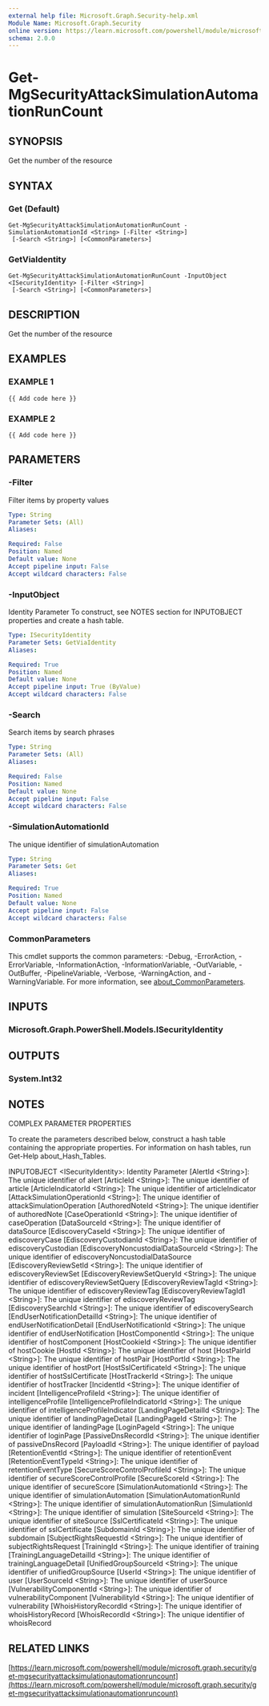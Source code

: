 ```yaml
---
external help file: Microsoft.Graph.Security-help.xml
Module Name: Microsoft.Graph.Security
online version: https://learn.microsoft.com/powershell/module/microsoft.graph.security/get-mgsecurityattacksimulationautomationruncount
schema: 2.0.0
---
```


# Get-MgSecurityAttackSimulationAutomationRunCount

## SYNOPSIS
Get the number of the resource

## SYNTAX

### Get (Default)
```
Get-MgSecurityAttackSimulationAutomationRunCount -SimulationAutomationId <String> [-Filter <String>]
 [-Search <String>] [<CommonParameters>]
```

### GetViaIdentity
```
Get-MgSecurityAttackSimulationAutomationRunCount -InputObject <ISecurityIdentity> [-Filter <String>]
 [-Search <String>] [<CommonParameters>]
```

## DESCRIPTION
Get the number of the resource

## EXAMPLES

### EXAMPLE 1
```
{{ Add code here }}
```

### EXAMPLE 2
```
{{ Add code here }}
```

## PARAMETERS

### -Filter
Filter items by property values

```yaml
Type: String
Parameter Sets: (All)
Aliases:

Required: False
Position: Named
Default value: None
Accept pipeline input: False
Accept wildcard characters: False
```

### -InputObject
Identity Parameter
To construct, see NOTES section for INPUTOBJECT properties and create a hash table.

```yaml
Type: ISecurityIdentity
Parameter Sets: GetViaIdentity
Aliases:

Required: True
Position: Named
Default value: None
Accept pipeline input: True (ByValue)
Accept wildcard characters: False
```

### -Search
Search items by search phrases

```yaml
Type: String
Parameter Sets: (All)
Aliases:

Required: False
Position: Named
Default value: None
Accept pipeline input: False
Accept wildcard characters: False
```

### -SimulationAutomationId
The unique identifier of simulationAutomation

```yaml
Type: String
Parameter Sets: Get
Aliases:

Required: True
Position: Named
Default value: None
Accept pipeline input: False
Accept wildcard characters: False
```

### CommonParameters
This cmdlet supports the common parameters: -Debug, -ErrorAction, -ErrorVariable, -InformationAction, -InformationVariable, -OutVariable, -OutBuffer, -PipelineVariable, -Verbose, -WarningAction, and -WarningVariable. For more information, see [about_CommonParameters](http://go.microsoft.com/fwlink/?LinkID=113216).

## INPUTS

### Microsoft.Graph.PowerShell.Models.ISecurityIdentity
## OUTPUTS

### System.Int32
## NOTES
COMPLEX PARAMETER PROPERTIES

To create the parameters described below, construct a hash table containing the appropriate properties.
For information on hash tables, run Get-Help about_Hash_Tables.

INPUTOBJECT \<ISecurityIdentity\>: Identity Parameter
  \[AlertId \<String\>\]: The unique identifier of alert
  \[ArticleId \<String\>\]: The unique identifier of article
  \[ArticleIndicatorId \<String\>\]: The unique identifier of articleIndicator
  \[AttackSimulationOperationId \<String\>\]: The unique identifier of attackSimulationOperation
  \[AuthoredNoteId \<String\>\]: The unique identifier of authoredNote
  \[CaseOperationId \<String\>\]: The unique identifier of caseOperation
  \[DataSourceId \<String\>\]: The unique identifier of dataSource
  \[EdiscoveryCaseId \<String\>\]: The unique identifier of ediscoveryCase
  \[EdiscoveryCustodianId \<String\>\]: The unique identifier of ediscoveryCustodian
  \[EdiscoveryNoncustodialDataSourceId \<String\>\]: The unique identifier of ediscoveryNoncustodialDataSource
  \[EdiscoveryReviewSetId \<String\>\]: The unique identifier of ediscoveryReviewSet
  \[EdiscoveryReviewSetQueryId \<String\>\]: The unique identifier of ediscoveryReviewSetQuery
  \[EdiscoveryReviewTagId \<String\>\]: The unique identifier of ediscoveryReviewTag
  \[EdiscoveryReviewTagId1 \<String\>\]: The unique identifier of ediscoveryReviewTag
  \[EdiscoverySearchId \<String\>\]: The unique identifier of ediscoverySearch
  \[EndUserNotificationDetailId \<String\>\]: The unique identifier of endUserNotificationDetail
  \[EndUserNotificationId \<String\>\]: The unique identifier of endUserNotification
  \[HostComponentId \<String\>\]: The unique identifier of hostComponent
  \[HostCookieId \<String\>\]: The unique identifier of hostCookie
  \[HostId \<String\>\]: The unique identifier of host
  \[HostPairId \<String\>\]: The unique identifier of hostPair
  \[HostPortId \<String\>\]: The unique identifier of hostPort
  \[HostSslCertificateId \<String\>\]: The unique identifier of hostSslCertificate
  \[HostTrackerId \<String\>\]: The unique identifier of hostTracker
  \[IncidentId \<String\>\]: The unique identifier of incident
  \[IntelligenceProfileId \<String\>\]: The unique identifier of intelligenceProfile
  \[IntelligenceProfileIndicatorId \<String\>\]: The unique identifier of intelligenceProfileIndicator
  \[LandingPageDetailId \<String\>\]: The unique identifier of landingPageDetail
  \[LandingPageId \<String\>\]: The unique identifier of landingPage
  \[LoginPageId \<String\>\]: The unique identifier of loginPage
  \[PassiveDnsRecordId \<String\>\]: The unique identifier of passiveDnsRecord
  \[PayloadId \<String\>\]: The unique identifier of payload
  \[RetentionEventId \<String\>\]: The unique identifier of retentionEvent
  \[RetentionEventTypeId \<String\>\]: The unique identifier of retentionEventType
  \[SecureScoreControlProfileId \<String\>\]: The unique identifier of secureScoreControlProfile
  \[SecureScoreId \<String\>\]: The unique identifier of secureScore
  \[SimulationAutomationId \<String\>\]: The unique identifier of simulationAutomation
  \[SimulationAutomationRunId \<String\>\]: The unique identifier of simulationAutomationRun
  \[SimulationId \<String\>\]: The unique identifier of simulation
  \[SiteSourceId \<String\>\]: The unique identifier of siteSource
  \[SslCertificateId \<String\>\]: The unique identifier of sslCertificate
  \[SubdomainId \<String\>\]: The unique identifier of subdomain
  \[SubjectRightsRequestId \<String\>\]: The unique identifier of subjectRightsRequest
  \[TrainingId \<String\>\]: The unique identifier of training
  \[TrainingLanguageDetailId \<String\>\]: The unique identifier of trainingLanguageDetail
  \[UnifiedGroupSourceId \<String\>\]: The unique identifier of unifiedGroupSource
  \[UserId \<String\>\]: The unique identifier of user
  \[UserSourceId \<String\>\]: The unique identifier of userSource
  \[VulnerabilityComponentId \<String\>\]: The unique identifier of vulnerabilityComponent
  \[VulnerabilityId \<String\>\]: The unique identifier of vulnerability
  \[WhoisHistoryRecordId \<String\>\]: The unique identifier of whoisHistoryRecord
  \[WhoisRecordId \<String\>\]: The unique identifier of whoisRecord

## RELATED LINKS

[https://learn.microsoft.com/powershell/module/microsoft.graph.security/get-mgsecurityattacksimulationautomationruncount](https://learn.microsoft.com/powershell/module/microsoft.graph.security/get-mgsecurityattacksimulationautomationruncount)

